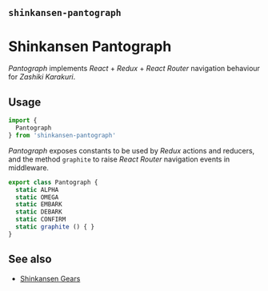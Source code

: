 ## `shinkansen-pantograph`

# Shinkansen Pantograph

*Pantograph* implements *React* + *Redux* + *React Router* navigation behaviour for *Zashiki Karakuri*.

## Usage

```javascript
import {
  Pantograph
} from 'shinkansen-pantograph'
```

*Pantograph* exposes constants to be used by *Redux* actions and reducers, and the method `graphite` to raise *React Router* navigation events in middleware.

```javascript
export class Pantograph {
  static ALPHA
  static OMEGA
  static EMBARK
  static DEBARK
  static CONFIRM
  static graphite () { }
}
```

## See also

- [Shinkansen Gears](https://github.com/modernpoacher/shinkansen-gears)
